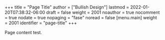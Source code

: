 +++
title = "Page Title"
author = ["Bullish Design"]
lastmod = 2022-01-20T07:38:32-06:00
draft = false
weight = 2001
noauthor = true
nocomment = true
nodate = true
nopaging = "fase"
noread = false
[menu.main]
  weight = 2001
  identifier = "page-title"
+++

Page content test.
